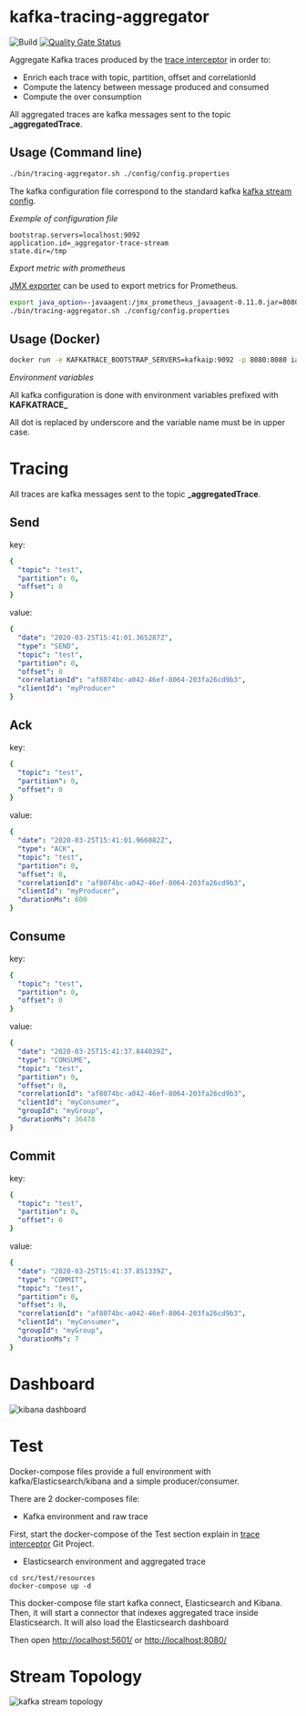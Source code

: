 # kafka-tracing-aggregator

![Build](https://github.com/GuillaumeWaignier/kafka-tracing-aggregator/workflows/Build/badge.svg?branch=master)
[![Quality Gate Status](https://sonarcloud.io/api/project_badges/measure?project=GuillaumeWaignier_kafka-tracing-aggregator&metric=alert_status)](https://sonarcloud.io/dashboard?id=GuillaumeWaignier_kafka-tracing-aggregator)


Aggregate Kafka traces produced by the [trace interceptor](https://github.com/GuillaumeWaignier/kafka-tracing-interceptors) in order to:
* Enrich each trace with topic, partition, offset and correlationId 
* Compute the latency between message produced and consumed
* Compute the over consumption

All aggregated traces are kafka messages sent to the topic **\_aggregatedTrace**.

## Usage (Command line)

```bash
./bin/tracing-aggregator.sh ./config/config.properties
```

The kafka configuration file correspond to the standard kafka [kafka stream config](https://kafka.apache.org/documentation/#streamsconfigs).


_Exemple of configuration file_

```properties
bootstrap.servers=localhost:9092
application.id=_aggregator-trace-stream
state.dir=/tmp
```

_Export metric with prometheus_

[JMX exporter](https://github.com/prometheus/jmx_exporter) can be used to export metrics for Prometheus.

```bash
export java_option=-javaagent:/jmx_prometheus_javaagent-0.11.0.jar=8080:/config/prometheus-exporter.yml
./bin/tracing-aggregator.sh ./config/config.properties
```

## Usage (Docker)

```bash
docker run -e KAFKATRACE_BOOTSTRAP_SERVERS=kafkaip:9092 -p 8080:8080 ianitrix/kafka-tracing-aggregator:latest
```

_Environment variables_

All kafka configuration is done with environment variables prefixed with **KAFKATRACE_**

All dot is replaced by underscore and the variable name must be in upper case.


# Tracing

All traces are kafka messages sent to the topic **\_aggregatedTrace**.

## Send

key:
````yaml
{ 
  "topic": "test",
  "partition": 0,
  "offset": 0
}
````

value:

````yaml
{
  "date": "2020-03-25T15:41:01.365287Z",
  "type": "SEND",
  "topic": "test",
  "partition": 0,
  "offset": 0
  "correlationId": "af8074bc-a042-46ef-8064-203fa26cd9b3",
  "clientId": "myProducer"
}
````

## Ack

key:
````yaml
{
  "topic": "test",
  "partition": 0,
  "offset": 0
}
````

value:
````yaml
{
  "date": "2020-03-25T15:41:01.966082Z",
  "type": "ACK",
  "topic": "test",
  "partition": 0,
  "offset": 0,
  "correlationId": "af8074bc-a042-46ef-8064-203fa26cd9b3",
  "clientId": "myProducer",
  "durationMs": 600
}
````

## Consume

key:
````yaml
{
  "topic": "test",
  "partition": 0,
  "offset": 0
}
````

value:
````yaml
{
  "date": "2020-03-25T15:41:37.844039Z",
  "type": "CONSUME",
  "topic": "test",
  "partition": 0,
  "offset": 0,
  "correlationId": "af8074bc-a042-46ef-8064-203fa26cd9b3",
  "clientId": "myConsumer",
  "groupId": "myGroup",
  "durationMs": 36478
}
````

## Commit

key:
````yaml
{
  "topic": "test",
  "partition": 0,
  "offset": 0
}
````

value:
````yaml
{
  "date": "2020-03-25T15:41:37.851339Z",
  "type": "COMMIT",
  "topic": "test",
  "partition": 0,
  "offset": 0,
  "correlationId": "af8074bc-a042-46ef-8064-203fa26cd9b3",
  "clientId": "myConsumer",
  "groupId": "myGroup",
  "durationMs": 7
}
````


# Dashboard

![kibana dashboard](doc/kibana.png "kibana dashboard")

# Test

Docker-compose files provide a full environment with kafka/Elasticsearch/kibana and a simple producer/consumer.

There are 2 docker-composes file:

* Kafka environment and raw trace

First, start the docker-compose of the Test section explain in [trace interceptor](https://github.com/GuillaumeWaignier/kafka-tracing-interceptors) Git Project.

* Elasticsearch environment and aggregated trace

````shell
cd src/test/resources
docker-compose up -d
````

This docker-compose file start kafka connect, Elasticsearch and Kibana.
Then, it will start a connector that indexes aggregated trace inside Elasticsearch.
It will also load the Elasticsearch dashboard 


Then open [http://localhost:5601/](http://localhost:5601/) or [http://localhost:8080/](http://localhost:8080/)

# Stream Topology

![kafka stream topology](doc/topology.svg "kafka stream topology")

